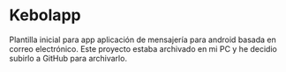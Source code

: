 # Kebolapp
Plantilla inicial para app aplicación de mensajería para android basada en correo electrónico. Este proyecto estaba archivado en mi PC y he decidio subirlo a GitHub para archivarlo.
